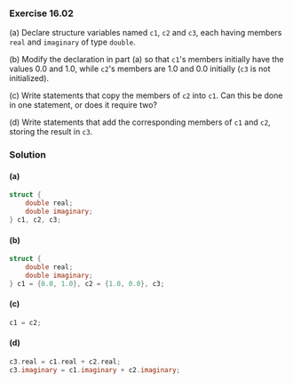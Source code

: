 ### Exercise 16.02

(a) Declare structure variables named `c1`, `c2` and `c3`, each having members
`real` and `imaginary` of type `double`.

(b) Modify the declaration in part (a) so that `c1`'s members initially have the
values 0.0 and 1.0, while `c2`'s members are 1.0 and 0.0 initially (`c3` is not
initialized).

(c) Write statements that copy the members of `c2` into `c1`. Can this be done
in one statement, or does it require two?

(d) Write statements that add the corresponding members of `c1` and `c2`,
storing the result in `c3`.

### Solution

#### (a)

```c
struct {
    double real;
    double imaginary;
} c1, c2, c3;
```

#### (b)

```c
struct {
    double real;
    double imaginary;
} c1 = {0.0, 1.0}, c2 = {1.0, 0.0}, c3;
```

#### (c)

```c
c1 = c2;
```

#### (d)

```c
c3.real = c1.real + c2.real;
c3.imaginary = c1.imaginary + c2.imaginary;
```
